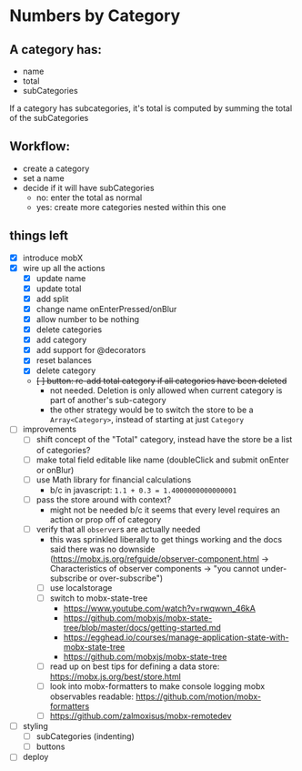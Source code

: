 # Numbers by Category

## A category has:

- name
- total
- subCategories

If a category has subcategories, it's total is computed by summing the total of the subCategories

## Workflow:

- create a category
- set a name
- decide if it will have subCategories
  - no: enter the total as normal
  - yes: create more categories nested within this one

## things left

- [x] introduce mobX
- [x] wire up all the actions
  - [x] update name
  - [x] update total
  - [x] add split
  - [x] change name onEnterPressed/onBlur
  - [x] allow number to be nothing
  - [x] delete categories
  - [x] add category
  - [x] add support for @decorators
  - [x] reset balances
  - [x] delete category
  - ~~[ ] button: re-add total category if all categories have been deleted~~
    - not needed. Deletion is only allowed when current category is part of another's sub-category
    - the other strategy would be to switch the store to be a `Array<Category>`, instead of starting at just `Category`
- [ ] improvements
  - [ ] shift concept of the "Total" category, instead have the store be a list of categories?
  - [ ] make total field editable like name (doubleClick and submit onEnter or onBlur)
  - [ ] use Math library for financial calculations
    - b/c in javascript: `1.1 + 0.3 = 1.4000000000000001`
  - [ ] pass the store around with context?
    - might not be needed b/c it seems that every level requires an action or prop off of category
  - [ ] verify that all `observer`s are actually needed
    - this was sprinkled liberally to get things working and the docs said there was no downside (https://mobx.js.org/refguide/observer-component.html -> Characteristics of observer components -> "you cannot under-subscribe or over-subscribe")
    - [ ] use localstorage
    - [ ] switch to mobx-state-tree
      - https://www.youtube.com/watch?v=rwqwwn_46kA
      - https://github.com/mobxjs/mobx-state-tree/blob/master/docs/getting-started.md
      - https://egghead.io/courses/manage-application-state-with-mobx-state-tree
      - https://github.com/mobxjs/mobx-state-tree
    - [ ] read up on best tips for defining a data store: https://mobx.js.org/best/store.html
    - [ ] look into mobx-formatters to make console logging mobx observables readable: https://github.com/motion/mobx-formatters
    - [ ] https://github.com/zalmoxisus/mobx-remotedev
- [ ] styling
  - [ ] subCategories (indenting)
  - [ ] buttons
- [ ] deploy
